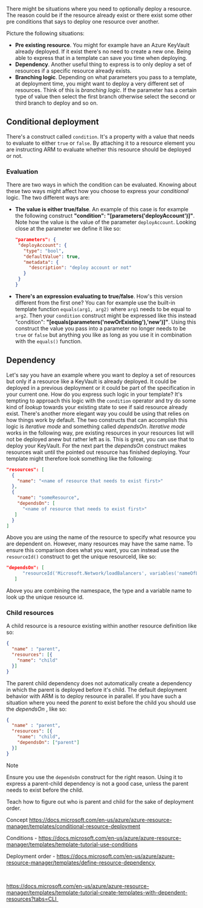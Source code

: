 There might be situations where you need to optionally deploy a resource. The reason could be if the resource already exist or there exist some other pre conditions that says to deploy one resource over another.

Picture the following situations:

- **Pre existing resource**. You might for example have an Azure KeyVault already deployed. If it exist there's no need to create a new one. Being able to express that in a template can save you time when deploying.
- **Dependency**. Another useful thing to express is to only deploy a set of resources if a specific resource already exists.
- **Branching logic**. Depending on what parameters you pass to a template, at deployment time, you might want to deploy a very different set of resources. Think of this is *branching logic*. If the parameter has a certain type of value then select the first branch otherwise select the second or third branch to deploy and so on.

## Conditional deployment

There's a construct called `condition`. It's a property with a value that needs to evaluate to either `true` or `false`. By attaching it to a resource element you are instructing ARM to evaluate whether this resource should be deployed or not.

### Evaluation

There are two ways in which the condition can be evaluated. Knowing about these two ways might affect how you choose to express your *conditional* logic. The two different ways are:

- **The value is either true/false**. An example of this case is for example the following construct **"condition": "[parameters('deployAccount')]"**. Note how the value is the value of the parameter `deployAccount`. Looking close at the parameter we define it like so:

   ```json
   "parameters": {
    "deployAccount": {
      "type": "bool",
      "defaultValue": true,
      "metadata": {
        "description": "deploy account or not"
      }
    }
   }
   ```

- **There's an expression evaluating to true/false**. How's this version different from the first one? You can for example use the built-in template function `equals(arg1, arg2)` where `arg1` needs to be equal to `arg2`. Then your `condition` construct might be expressed like this instead "condition": **"[equals(parameters('newOrExisting'),'new')]"**. Using this construct the value you pass into a parameter no longer needs to be `true` or `false` but anything you like as long as you use it in combination with the `equals()` function.

## Dependency

Let's say you have an example where you want to deploy a set of resources but only if a resource like a KeyVault is already deployed. It could be deployed in a previous deployment or it could be part of the specification in your current one. How do you express such logic in your template? It's tempting to approach this logic with the `condition` operator and try do some kind of *lookup* towards your existing state to see if said resource already exist. There's another more elegant way you could be using that relies on how things work by default. The two constructs that can accomplish this logic is *iterative mode* and something called *dependsOn*. *Iterative mode* works in the following way, pre existing resources in your resources list will not be deployed anew but rather left as is. This is great, you can use that to deploy your KeyVault. For the next part the *dependsOn* construct makes resources wait until the pointed out resource has finished deploying. Your template might therefore look something like the following:

```json
"resources": [
  {
    "name": "<name of resource that needs to exist first>"
  },
  {
    "name": "someResource",
    "dependsOn": [
      "<name of resource that needs to exist first>"
   ]
  }
]
```

Above you are using the name of the resource to specify what resource you are dependent on. However, many resources may have the same name. To ensure this comparison does what you want, you can instead use the `resourceId()` construct to get the unique resourceId, like so:

```json
"dependsOn": [
      "resourceId('Microsoft.Network/loadBalancers', variables('nameOfLoadBalancer')))"
   ]
```

Above you are combining the namespace, the type and a variable name to look up the unique resource id.

### Child resources

A child resource is a resource existing within another resource definition like so:

```json
{
  "name" : "parent",
  "resources": [{
    "name": "child"
  }]
}
```

The parent child dependency does not automatically create a dependency in which the parent is deployed before it's child. The default deployment behavior with ARM is to deploy resource in parallel. If you have such a situation where you need the *parent* to exist before the child you should use the *dependsOn* , like so:

```json
{
  "name" : "parent",
  "resources": [{
    "name": "child",
    "dependsOn": ["parent"]
  }]
}
```

> [!NOTE]
> Ensure you use the `dependsOn` construct for the right reason. Using it to express a parent-child dependency is not a good case, unless the parent needs to exist before the child.


Teach how to figure out who is parent and child for the sake of deployment order. 

Concept https://docs.microsoft.com/en-us/azure/azure-resource-manager/templates/conditional-resource-deployment 

Conditions - https://docs.microsoft.com/en-us/azure/azure-resource-manager/templates/template-tutorial-use-conditions 

Deployment order - https://docs.microsoft.com/en-us/azure/azure-resource-manager/templates/define-resource-dependency  

  

https://docs.microsoft.com/en-us/azure/azure-resource-manager/templates/template-tutorial-create-templates-with-dependent-resources?tabs=CLI   